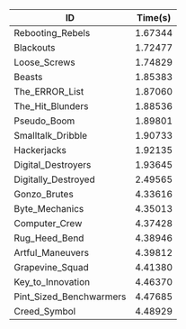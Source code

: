 |ID|Time(s)|
|-|-|
|Rebooting_Rebels|1.67344|
|Blackouts|1.72477|
|Loose_Screws|1.74829|
|Beasts|1.85383|
|The_ERROR_List|1.87060|
|The_Hit_Blunders|1.88536|
|Pseudo_Boom|1.89801|
|Smalltalk_Dribble|1.90733|
|Hackerjacks|1.92135|
|Digital_Destroyers|1.93645|
|Digitally_Destroyed|2.49565|
|Gonzo_Brutes|4.33616|
|Byte_Mechanics|4.35013|
|Computer_Crew|4.37428|
|Rug_Heed_Bend|4.38946|
|Artful_Maneuvers|4.39812|
|Grapevine_Squad|4.41380|
|Key_to_Innovation|4.46370|
|Pint_Sized_Benchwarmers|4.47685|
|Creed_Symbol|4.48929|
